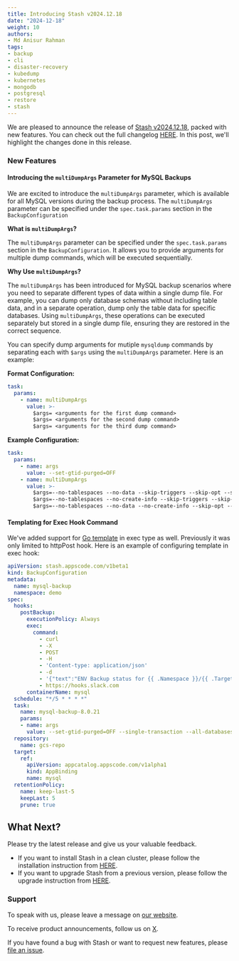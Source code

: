 ```yaml
---
title: Introducing Stash v2024.12.18
date: "2024-12-18"
weight: 10
authors:
- Md Anisur Rahman
tags:
- backup
- cli
- disaster-recovery
- kubedump
- kubernetes
- mongodb
- postgresql
- restore
- stash
---
```


We are pleased to announce the release of [Stash v2024.12.18](https://stash.run/docs/v2024.12.18/setup/), packed with new features. You can check out the full changelog [HERE](https://github.com/stashed/CHANGELOG/blob/master/releases/v2024.12.18/README.md). In this post, we'll highlight the changes done in this release.

### New Features

#### Introducing the `multiDumpArgs` Parameter for MySQL Backups

We are excited to introduce the `multiDumpArgs` parameter, which is available for all MySQL versions during the backup process. The `multiDumpArgs` parameter can be specified under the `spec.task.params` section in the `BackupConfiguration`

**What is `multiDumpArgs`?**

The `multiDumpArgs` parameter can be specified under the `spec.task.params` section in the `BackupConfiguration`. It allows you to provide arguments for multiple dump commands, which will be executed sequentially.

**Why Use `multiDumpArgs`?**

The `multiDumpArgs` has been introduced for MySQL backup scenarios where you need to separate different types of data within a single dump file. For example, you can dump only database schemas without including table data, and in a separate operation, dump only the table data for specific databases. Using `multiDumpArgs`, these operations can be executed separately but stored in a single dump file, ensuring they are restored in the correct sequence.

You can specify dump arguments for mutiple `mysqldump` commands by separating each with `$args` using the `multiDumpArgs` parameter. Here is an example:

**Format Configuration:**

```YAML
task:
  params:
    - name: multiDumpArgs
      value: >-
        $args= <arguments for the first dump command>  
        $args= <arguments for the second dump command>  
        $args= <arguments for the third dump command>  
```
**Example Configuration:**
```YAML
task:
  params:
    - name: args
      value: --set-gtid-purged=OFF
    - name: multiDumpArgs
      value: >-
        $args=--no-tablespaces --no-data --skip-triggers --skip-opt --single-transaction --create-options --disable-keys --extended-insert --set-charset --quick --databases playground  
        $args=--no-tablespaces --no-create-info --skip-triggers --skip-opt --single-transaction --create-options --disable-keys --extended-insert --set-charset --quick --ignore-table=playground.equipment --databases playground  
        $args=--no-tablespaces --no-data --no-create-info --skip-opt --single-transaction --create-options --disable-keys --extended-insert --set-charset --quick --databases playground
```

#### Templating for Exec Hook Command

We've added support for [Go template](https://pkg.go.dev/text/template) in exec type as well. Previously it was only limited to httpPost hook. Here is an example of configuring template in exec hook:

```yaml
apiVersion: stash.appscode.com/v1beta1
kind: BackupConfiguration
metadata:
  name: mysql-backup
  namespace: demo
spec:
  hooks:
    postBackup:
      executionPolicy: Always
      exec:
        command:
          - curl
          - -X
          - POST
          - -H
          - 'Content-type: application/json'
          - -d
          - '{"text":"ENV Backup status for {{ .Namespace }}/{{ .Target.Name }} Phase: {{ if eq .Status.Phase `Succeeded`}}Succeeded{{ else }}Failed. Reason: {{ .Status.Error }}{{ end}}."}'
          - https://hooks.slack.com
      containerName: mysql 
  schedule: "*/5 * * * *"
  task:
    name: mysql-backup-8.0.21
    params:
    - name: args
      value: --set-gtid-purged=OFF --single-transaction --all-databases
  repository:
    name: gcs-repo
  target:
    ref:
      apiVersion: appcatalog.appscode.com/v1alpha1
      kind: AppBinding
      name: mysql
  retentionPolicy:
    name: keep-last-5
    keepLast: 5
    prune: true
```

## What Next?

Please try the latest release and give us your valuable feedback.

- If you want to install Stash in a clean cluster, please follow the installation instruction from [HERE](https://stash.run/docs/latest/setup/).
- If you want to upgrade Stash from a previous version, please follow the upgrade instruction from [HERE](https://stash.run/docs/latest/setup/upgrade/).

### Support

To speak with us, please leave a message on [our website](https://appscode.com/contact/).

To receive product announcements, follow us on [X](https://twitter.com/KubeStash).

If you have found a bug with Stash or want to request new features, please [file an issue](https://github.com/stashed/project/issues/new).

